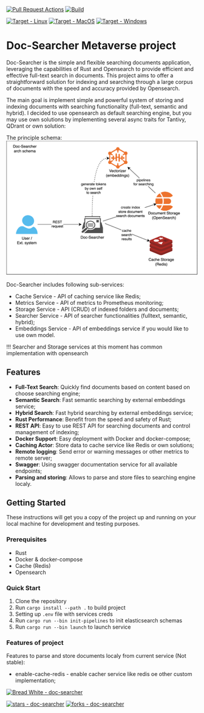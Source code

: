 [![Pull Request Actions](https://github.com/breadrock1/doc-searcher/actions/workflows/pull-request.yaml/badge.svg)](https://github.com/breadrock1/doc-searcher/actions/workflows/pull-request.yaml)
[![Build](https://img.shields.io/github/actions/workflow/status/breadrock1/doc-searcher/pull-request.yaml?branch=master&event=push)](https://img.shields.io/github/actions/workflow/status/breadrock1/doc-searcher/pull-request.yaml?branch=master&event=push)

[![Target - Linux](https://img.shields.io/badge/OS-Linux-blue?logo=linux&logoColor=white)](https://www.linux.org/ "Go to Linux homepage")
[![Target - MacOS](https://img.shields.io/badge/OS-MacOS-blue?logo=linux&logoColor=white)](https://www.apple.com/ "Go to Apple homepage")
[![Target - Windows](https://img.shields.io/badge/OS-Windows-blue?logo=linux&logoColor=white)](https://www.microsoft.com/ "Go to Apple homepage")

# Doc-Searcher Metaverse project

Doc-Searcher is the simple and flexible searching documents application, leveraging the capabilities of Rust and Opensearch
to provide efficient and effective full-text search in documents. This project aims to offer a straightforward solution for
indexing and searching through a large corpus of documents with the speed and accuracy provided by Opensearch.

The main goal is implement simple and powerful system of storing and indexing documents with searching functionality 
(full-text, semantic and hybrid). I decided to use opensearch as default searching engine, but you may use own solutions 
by implementing several async traits for Tantivy, QDrant or own solution:

The principle schema:
![architecture.png](docs/architecture.png)

Doc-Searcher includes following sub-services:
 - Cache Service       - API of caching service like Redis;
 - Metrics Service     - API of metrics to Prometheus monitoring;
 - Storage Service     - API (CRUD) of indexed folders and documents;
 - Searcher Service    - API of searcher functionalities (fulltext, semantic, hybrid);
 - Embeddings Service  - API of embeddings service if you would like to use own model.
 
!!! Searcher and Storage services at this moment has common implementation with opensearch

## Features

- **Full-Text Search**: Quickly find documents based on content based on choose searching engine;
- **Semantic Search**: Fast semantic searching by external embeddings service;
- **Hybrid Search**: Fast hybrid searching by external embeddings service;
- **Rust Performance**: Benefit from the speed and safety of Rust;
- **REST API**: Easy to use REST API for searching documents and control management of indexing;
- **Docker Support**: Easy deployment with Docker and docker-compose;
- **Caching Actor**: Store data to cache service like Redis or own solutions;
- **Remote logging**: Send error or warning messages or other metrics to remote server;
- **Swagger**: Using swagger documentation service for all available endpoints;
- **Parsing and storing**: Allows to parse and store files to searching engine localy.

## Getting Started

These instructions will get you a copy of the project up and running on your local machine for development and testing purposes.

### Prerequisites

- Rust
- Docker & docker-compose
- Cache (Redis)
- Opensearch

### Quick Start

1. Clone the repository
2. Run `cargo install --path .` to build project
3. Setting up `.env` file with services creds
4. Run `cargo run --bin init-pipelines` to init elasticsearch schemas
4. Run `cargo run --bin launch` to launch service

### Features of project

Features to parse and store documents localy from current service (Not stable):
 - enable-cache-redis    - enable cacher service like redis oe other custom implementation;

[![Bread White - doc-searcher](https://img.shields.io/static/v1?label=Bread%20White&message=author&color=blue&logo=github)](https://github.com/breadrock1/doc-searcher)

[![stars - doc-searcher](https://img.shields.io/github/stars/breadrock1/doc-searcher?style=social)](https://github.com/breadrock1/doc-searcher)
[![forks - doc-searcher](https://img.shields.io/github/forks/breadrock1/doc-searcher?style=social)](https://github.com/breadrock1/doc-searcher)
